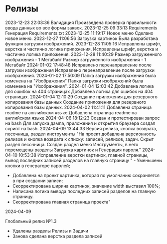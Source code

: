 # Релизы

2023-12-23 22:03:36	Валидация	Произведена проверка правильности ввода данных во все формы заявок.
2023-12-25 09:33:13	Requirements	Генерация Requirements.txt
2023-12-25 11:19:17	Новое меню	Сделано новое меню.
2023-12-27 11:06:56	Загрузка картинок	Была разработана функция загрузки изображений.
2023-12-28 11:05:16	Исправлены шрифт, верстка и частично логика приложения.	Исправлены шрифт, верстка и частично логика приложения.
2023-12-28 11:40:29	Размер загруженного изображения - 1 Мегабайт	Размер загруженного изображения - 1 Мегабайт
2024-01-02 17:48:48	Исправлено перенаправление после загрузки изображения	Исправлено перенаправление после загрузки изображения.
2024-01-02 17:50:09	Папка загрузки изображений была изменена на "Изображения"	Папка загрузки изображений была изменена на "Изображения".
2024-01-04 12:03:42	Добавлена логика для ошибок на 404 страницах	Добавлена логика для ошибок на 404 страницах.
2024-01-04 12:10:29	Создание приложения для резервного копирования базы данных	Создание приложения для резервного копирования базы данных.
2024-04-02 11:41:11	Добавлена страница readme на английском языке	Добавлена страница readme на английском языке
2024-04-06 18:12:23	Создан и протестирован запрос на bash 	Для запуска дампа, приложения и открытия браузера создал скрипт на bash.
2024-04-09 13:44:33	Версия релиза, кнопка возврата, песочница, раздел инструменты	"На проект добавлена версионность релизов и кнопка возврата к списку: записей, релизов, задач.
Скрыт раздел песочница.
Создан раздел меню Инструменты, в него перемещены разделы Загрузка картинок и Генерация пароля."
2024-04-10 10:53:38	Исправление верстки картинок, главной страницы, вывод последних записей разделов на главную страницу	" - Уменьшены кнопки в генераторе паролей;
 - Добавлена на проект картинка, которая по умолчанию сохраняется в при создании записи;
 - Скорректирована ширина картинок, значение width выставил 100%;
 - Написана логика вывода последних записей разделов на главную страницу.
 - Скорректирована главная страница проекта"

2024-04-09

Глобальный релиз №1.3

 - Удалены разделы Релизы и Задачи
 - Занова сделана верстка раздела записей